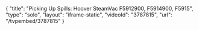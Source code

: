 {
    "title": "Picking Up Spills: Hoover SteamVac F5912900, F5914900, F5915",
    "type": "solo",
    "layout": "iframe-static",
    "videoId": "3787815",
    "url": "\/tvpembed\/3787815"
}